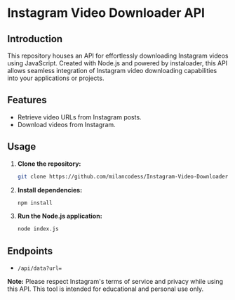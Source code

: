 # Instagram Video Downloader API

## Introduction

This repository houses an API for effortlessly downloading Instagram videos using JavaScript. Created with Node.js and powered by instaloader, this API allows seamless integration of Instagram video downloading capabilities into your applications or projects.

## Features

- Retrieve video URLs from Instagram posts.
- Download videos from Instagram.

## Usage

1. **Clone the repository:**
   ```bash
   git clone https://github.com/milancodess/Instagram-Video-Downloader-API.git
   ```

2. **Install dependencies:**
   ```bash
   npm install
   ```

3. **Run the Node.js application:**
   ```bash
   node index.js
   ```
   
## Endpoints

- `/api/data?url=`

**Note:** Please respect Instagram's terms of service and privacy while using this API. This tool is intended for educational and personal use only.
